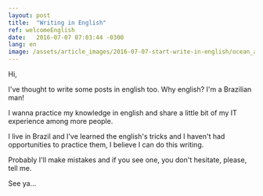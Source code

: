```yaml
---
layout: post
title:  "Writing in English"
ref: welcomeEnglish
date:   2016-07-07 07:03:44 -0300
lang: en
image: /assets/article_images/2016-07-07-start-write-in-english/ocean_avenue_miami_beach.jpg
---
```


Hi,


I've thought to write some posts in english too. Why english? I'm a Brazilian man!

I wanna practice my knowledge in english and share a little bit of my IT experience among more people.

I live in Brazil and I've learned the english's tricks and I haven't had opportunities to practice them, I believe I can do this writing.

Probably I'll make mistakes and if you see one, you don't hesitate, please, tell me.


See ya...